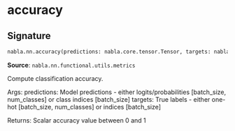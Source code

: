 # accuracy

## Signature

```python
nabla.nn.accuracy(predictions: nabla.core.tensor.Tensor, targets: nabla.core.tensor.Tensor) -> nabla.core.tensor.Tensor
```

**Source**: `nabla.nn.functional.utils.metrics`

Compute classification accuracy.

Args:
    predictions: Model predictions - either logits/probabilities [batch_size, num_classes]
                or class indices [batch_size]
    targets: True labels - either one-hot [batch_size, num_classes] or indices [batch_size]

Returns:
    Scalar accuracy value between 0 and 1


